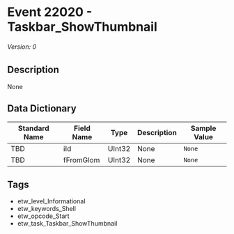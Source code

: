 # Event 22020 - Taskbar_ShowThumbnail
###### Version: 0

## Description
None

## Data Dictionary
|Standard Name|Field Name|Type|Description|Sample Value|
|---|---|---|---|---|
|TBD|iId|UInt32|None|`None`|
|TBD|fFromGlom|UInt32|None|`None`|

## Tags
* etw_level_Informational
* etw_keywords_Shell
* etw_opcode_Start
* etw_task_Taskbar_ShowThumbnail
